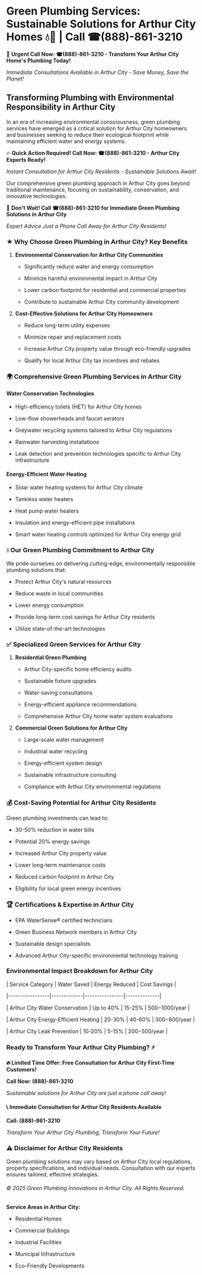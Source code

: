 # Green Plumbing Services: Sustainable Solutions for Arthur City Homes 💧🌿 | Call ☎(888)-861-3210

🚨 **Urgent Call Now: ☎(888)-861-3210 - Transform Your Arthur City Home's Plumbing Today!**
*Immediate Consultations Available in Arthur City - Save Money, Save the Planet!*

## Transforming Plumbing with Environmental Responsibility in Arthur City

In an era of increasing environmental consciousness, green plumbing services have emerged as a critical solution for Arthur City homeowners and businesses seeking to reduce their ecological footprint while maintaining efficient water and energy systems. 

🔥 **Quick Action Required! Call Now: ☎(888)-861-3210 - Arthur City Experts Ready!**
*Instant Consultation for Arthur City Residents - Sustainable Solutions Await!*

Our comprehensive green plumbing approach in Arthur City goes beyond traditional maintenance, focusing on sustainability, conservation, and innovative technologies.

🚨 **Don't Wait! Call ☎(888)-861-3210 for Immediate Green Plumbing Solutions in Arthur City**
*Expert Advice Just a Phone Call Away for Arthur City Residents!*

### ★ Why Choose Green Plumbing in Arthur City? Key Benefits

1. **Environmental Conservation for Arthur City Communities** 
   - Significantly reduce water and energy consumption
   - Minimize harmful environmental impact in Arthur City
   - Lower carbon footprint for residential and commercial properties
   - Contribute to sustainable Arthur City community development

2. **Cost-Effective Solutions for Arthur City Homeowners** 
   - Reduce long-term utility expenses
   - Minimize repair and replacement costs
   - Increase Arthur City property value through eco-friendly upgrades
   - Qualify for local Arthur City tax incentives and rebates

### 🌍 Comprehensive Green Plumbing Services in Arthur City

#### Water Conservation Technologies
- High-efficiency toilets (HET) for Arthur City homes
- Low-flow showerheads and faucet aerators
- Greywater recycling systems tailored to Arthur City regulations
- Rainwater harvesting installations
- Leak detection and prevention technologies specific to Arthur City infrastructure

#### Energy-Efficient Water Heating
- Solar water heating systems for Arthur City climate
- Tankless water heaters
- Heat pump water heaters
- Insulation and energy-efficient pipe installations
- Smart water heating controls optimized for Arthur City energy grid

### 💧 Our Green Plumbing Commitment to Arthur City

We pride ourselves on delivering cutting-edge, environmentally responsible plumbing solutions that:
- Protect Arthur City's natural resources
- Reduce waste in local communities
- Lower energy consumption
- Provide long-term cost savings for Arthur City residents
- Utilize state-of-the-art technologies

### ✅ Specialized Green Services for Arthur City

1. **Residential Green Plumbing**
   - Arthur City-specific home efficiency audits
   - Sustainable fixture upgrades
   - Water-saving consultations
   - Energy-efficient appliance recommendations
   - Comprehensive Arthur City home water system evaluations

2. **Commercial Green Solutions for Arthur City**
   - Large-scale water management
   - Industrial water recycling
   - Energy-efficient system design
   - Sustainable infrastructure consulting
   - Compliance with Arthur City environmental regulations

### 💰 Cost-Saving Potential for Arthur City Residents

Green plumbing investments can lead to:
- 30-50% reduction in water bills
- Potential 20% energy savings
- Increased Arthur City property value
- Lower long-term maintenance costs
- Reduced carbon footprint in Arthur City
- Eligibility for local green energy incentives

### 🏆 Certifications & Expertise in Arthur City

- EPA WaterSense® certified technicians
- Green Business Network members in Arthur City
- Sustainable design specialists
- Advanced Arthur City-specific environmental technology training

### Environmental Impact Breakdown for Arthur City

| Service Category | Water Saved | Energy Reduced | Cost Savings |
|-----------------|-------------|----------------|--------------|
| Arthur City Water Conservation | Up to 40% | 15-25% | $500-$1000/year |
| Arthur City Energy-Efficient Heating | 20-30% | 40-60% | $300-$800/year |
| Arthur City Leak Prevention | 10-20% | 5-15% | $200-$500/year |

### Ready to Transform Your Arthur City Plumbing? ⚡

**🔥 Limited Time Offer: Free Consultation for Arthur City First-Time Customers!**

**Call Now: (888)-861-3210**
*Sustainable solutions for Arthur City are just a phone call away!*

#### 📞 Immediate Consultation for Arthur City Residents Available

**Call: (888)-861-3210**
*Transform Your Arthur City Plumbing, Transform Your Future!*

### ⚠️ Disclaimer for Arthur City Residents

Green plumbing solutions may vary based on Arthur City local regulations, property specifications, and individual needs. Consultation with our experts ensures tailored, effective strategies.

###### © 2025 Green Plumbing Innovations in Arthur City. All Rights Reserved.

**Service Areas in Arthur City:** 
- Residential Homes
- Commercial Buildings
- Industrial Facilities
- Municipal Infrastructure
- Eco-Friendly Developments